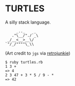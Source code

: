 TURTLES
=======

A silly stack language.

         _.._    _ 
       ."\__/"./`_\
     _/__<__>__\/  
    `"/_/""""\_\\  

(Art credit to `jgs` via 
[retrojunkie](http://www.retrojunkie.com/asciiart/animals/turtles.htm))



    $ ruby turtles.rb
    1 3 +
    => 4
    2 3 47 + 3 * 5 / 9 - *
    => 42
